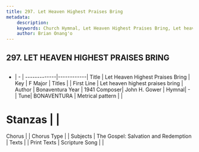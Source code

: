 ```yaml
---
title: 297. Let Heaven Highest Praises Bring
metadata:
    description: 
    keywords: Church Hymnal, Let Heaven Highest Praises Bring, Let heaven highest praises bring, 
    author: Brian Onang'o
---
```



## 297. LET HEAVEN HIGHEST PRAISES BRING

```txt

```

- |   -  |
-------------|------------|
Title | Let Heaven Highest Praises Bring |
Key | F Major |
Titles |  |
First Line | Let heaven highest praises bring |
Author | Bonaventura
Year | 1941
Composer| John H. Gower |
Hymnal|  - |
Tune| BONAVENTURA |
Metrical pattern | |
# Stanzas |  |
Chorus |  |
Chorus Type |  |
Subjects | The Gospel: Salvation and Redemption |
Texts |  |
Print Texts | 
Scripture Song |  |
  
